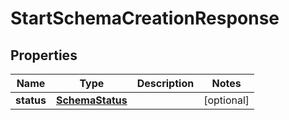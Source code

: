 

# StartSchemaCreationResponse


## Properties

| Name | Type | Description | Notes |
|------------ | ------------- | ------------- | -------------|
|**status** | [**SchemaStatus**](SchemaStatus.md) |  |  [optional] |



